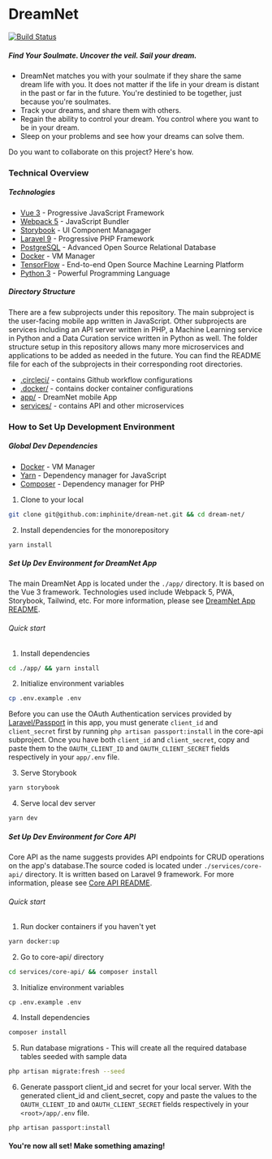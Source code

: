 # DreamNet

[![Build Status](https://travis-ci.org/joemccann/dillinger.svg?branch=master)](https://github.com/imphinite/dream-net)

##### Find Your Soulmate. Uncover the veil. Sail your dream.

-   DreamNet matches you with your soulmate if they share the same dream life with you. It does not matter if the life in your dream is distant in the past or far in the future. You're destinied to be together, just because you're soulmates.
-   Track your dreams, and share them with others.
-   Regain the ability to control your dream. You control where you want to be in your dream.
-   Sleep on your problems and see how your dreams can solve them.

Do you want to collaborate on this project? Here's how.

### Technical Overview

##### Technologies

-   [Vue 3](https://vuejs.org/) - Progressive JavaScript Framework
-   [Webpack 5](https://webpack.js.org/) - JavaScript Bundler
-   [Storybook](https://storybook.js.org/) - UI Component Managager
-   [Laravel 9](https://laravel.com/docs/9.x/installation) - Progressive PHP Framework
-   [PostgreSQL](https://www.postgresql.org/) - Advanced Open Source Relational Database
-   [Docker](https://docs.docker.com/get-docker/) - VM Manager
-   [TensorFlow](https://www.tensorflow.org/) - End-to-end Open Source Machine Learning Platform
-   [Python 3](https://www.python.org/) - Powerful Programming Language

##### Directory Structure

There are a few subprojects under this repository. The main subproject is the user-facing mobile app written in JavaScript. Other subprojects are services including an API server written in PHP, a Machine Learning service in Python and a Data Curation service written in Python as well. The folder structure setup in this repository allows many more microservices and applications to be added as needed in the future. You can find the README file for each of the subprojects in their corresponding root directories.

-   [.circleci/](https://github.com/imphinite/dream-net/tree/main/.circleci) - contains Github workflow configurations
-   [.docker/](https://github.com/imphinite/dream-net/tree/main/.docker) - contains docker container configurations
-   [app/](https://github.com/imphinite/dream-net/tree/main/app) - DreamNet mobile App
-   [services/](https://github.com/imphinite/dream-net/tree/main/services) - contains API and other microservices

### How to Set Up Development Environment

##### Global Dev Dependencies

-   [Docker](https://docs.docker.com/get-docker/) - VM Manager
-   [Yarn](https://www.npmjs.com/package/yarn) - Dependency manager for JavaScript
-   [Composer](https://getcomposer.org/) - Dependency manager for PHP

1. Clone to your local

```sh
git clone git@github.com:imphinite/dream-net.git && cd dream-net/
```

2. Install dependencies for the monorepository

```sh
yarn install
```

##### Set Up Dev Environment for DreamNet App

The main DreamNet App is located under the `./app/` directory. It is based on the Vue 3 framework.
Technologies used include Webpack 5, PWA, Storybook, Tailwind, etc. For more information, please see [DreamNet App README](https://github.com/imphinite/dream-net/tree/main/app).

###### Quick start

1. Install dependencies

```sh
cd ./app/ && yarn install
```

2. Initialize environment variables

```sh
cp .env.example .env
```

Before you can use the OAuth Authentication services provided by [Laravel/Passport](https://laravel.com/docs/9.x/passport#installation) in this app, you must generate `client_id` and `client_secret` first by running `php artisan passport:install` in the core-api subproject. Once you have both `client_id` and `client_secret`, copy and paste them to the `OAUTH_CLIENT_ID` and `OAUTH_CLIENT_SECRET` fields respectively in your `app/.env` file.

3. Serve Storybook

```sh
yarn storybook
```

4. Serve local dev server

```sh
yarn dev
```

##### Set Up Dev Environment for Core API

Core API as the name suggests provides API endpoints for CRUD operations on the app's database.The source coded is located under `./services/core-api/` directory. It is written based on Laravel 9 framework. For more information, please see [Core API README](https://github.com/imphinite/dream-net/tree/main/services/core-api).

###### Quick start

1. Run docker containers if you haven't yet

```sh
yarn docker:up
```

2. Go to core-api/ directory

```sh
cd services/core-api/ && composer install
```

3. Initialize environment variables

```
cp .env.example .env
```

4. Install dependencies

```sh
composer install
```

5. Run database migrations - This will create all the required database tables seeded with sample data

```sh
php artisan migrate:fresh --seed
```

6. Generate passport client_id and secret for your local server. With the generated client_id and client_secret, copy and paste the values to the `OAUTH_CLIENT_ID` and `OAUTH_CLIENT_SECRET` fields respectively in your `<root>/app/.env` file.

```sh
php artisan passport:install
```

#### You're now all set! Make something amazing!
